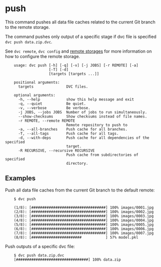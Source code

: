 # push

This command pushes all data file caches related to the current Git branch to
the remote storage.

The command pushes only output of a specific stage if dvc file is specified `dvc push data.zip.dvc`.


See `dvc remote`, `dvc config` and
[remote storages](https://dvc.org/doc/get-started/configure)
for more information on how to configure the remote storage.

```usage
    usage: dvc push [-h] [-q] [-v] [-j JOBS] [-r REMOTE] [-a]
                    [-T] [-d]
                    [targets [targets ...]]

    positional arguments:
      targets               DVC files.

    optional arguments:
      -h, --help            show this help message and exit
      -q, --quiet           Be quiet.
      -v, --verbose         Be verbose.
      -j JOBS, --jobs JOBS  Number of jobs to run simultaneously.
      --show-checksums      Show checksums instead of file names.
      -r REMOTE, --remote REMOTE
                            Remote repository to push to
      -a, --all-branches    Push cache for all branches.
      -T, --all-tags        Push cache for all tags.
      -d, --with-deps       Push cache for all dependencies of the specified
                            target.
      -R RECURSIVE, --recursive RECURSIVE
                            Push cache from subdirectories of specified 
                            directory.

```

## Examples

Push all data file caches from the current Git branch to the default remote:

```dvc
    $ dvc push

    (1/8): [##################################] 100% images/0001.jpg
    (2/8): [##################################] 100% images/0002.jpg
    (3/8): [##################################] 100% images/0003.jpg
    (4/8): [##################################] 100% images/0004.jpg
    (5/8): [##################################] 100% images/0005.jpg
    (6/8): [##################################] 100% images/0006.jpg
    (7/8): [##################################] 100% images/0007.jpg
    (8/8): [#######################           ] 57% model.pkl
```

Push outputs of a specific dvc file:
```dvc
    $ dvc push data.zip.dvc
    [#################################] 100% data.zip
```
